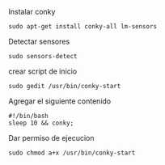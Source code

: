 
	
Instalar conky
	
	sudo apt-get install conky-all lm-sensors
	
Detectar sensores

	sudo sensors-detect
	
crear script de inicio

	sudo gedit /usr/bin/conky-start
	
Agregar el siguiente contenido

	#!/bin/bash
	sleep 10 && conky;

Dar permiso de ejecucion

	sudo chmod a+x /usr/bin/conky-start